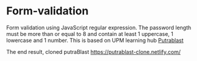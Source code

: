 # Form-validation

Form validation using JavaScript regular expression. The password length must be more than or equal to 8 and contain at least 1 uppercase, 1 lowercase and 1 number. This is based on UPM learning hub [Putrablast](https://upm-id-portal.upm.edu.my/ssostudent/login?service=http%3A%2F%2Flearninghub.upm.edu.my%2Fblastdk%2Flogin%2Findex.php) 


The end result, cloned putraBlast https://putrablast-clone.netlify.com/
